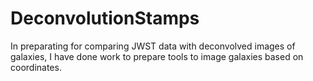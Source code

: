 # DeconvolutionStamps
In preparating for comparing JWST data with deconvolved images of galaxies, I have done work to prepare tools to image galaxies based on coordinates.
